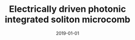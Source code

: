 ---
title: "Electrically driven photonic integrated soliton microcomb"
collection: publications
category: conferences
permalink: /publication/2019-01-01-Electrically-driven-photonic-integrated-soliton-microcomb
date: 2019-01-01
venue: 'In the proceedings of <i>Optical Fiber Communication Conference (OFC) 2019</i>'
paperurl: 'http://dx.doi.org/10.1364/OFC.2019.W1C.1'
citation: ' A. Raja,  A. Voloshin,  H. Guo,  S. Agafonova,  J. Liu,  A. Gorodnitskiy,  M. Karpov,  N. Pavlov,  E. Lucas,  R. Galiev,  A. Shitikov,  J. Jost,  M. Gorodetsky,  T. Kippenberg, <strong> Electrically driven photonic integrated soliton microcomb.</strong>  In the proceedings of <i>Optical Fiber Communication Conference (OFC) 2019</i>, 2019.'
---